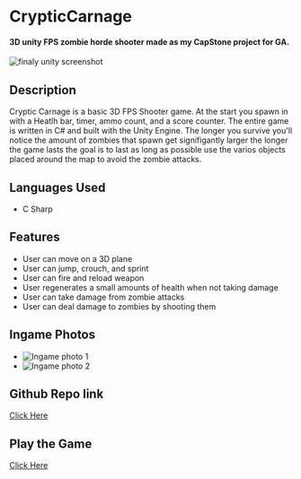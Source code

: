# CrypticCarnage 

#### 3D unity FPS zombie horde shooter made as my CapStone project for GA. 
<img src = "/Users/Johnny/Cryptic-Carnage/Screenshot 2024-03-04 at 7.05.26 PM (2).png" alt = "finaly unity screenshot">


## Description 
Cryptic Carnage is a basic 3D FPS Shooter game. At the start you spawn in with a Heatlh bar, timer, ammo count, and a score counter. The entire game is written in C# and built with the Unity Engine.
The longer you survive you'll notice the amount of zombies that spawn get signifigantly larger the longer the game lasts the goal is to last as long as possible use the varios objects placed around the map to avoid the zombie attacks. 

## <a name ="languagesIused"></a>Languages Used 
* C Sharp 


## Features 
* User can move on a 3D plane 
* User can jump, crouch, and sprint
* User can fire and reload weapon 
* User regenerates a small amounts of health when not taking damage 
* User can take damage from zombie attacks 
* User can deal damage to zombies by shooting them 

## Ingame Photos 
* <img src ="/Users/Johnny/Cryptic-Carnage/Screenshot 2024-03-04 at 7.11.51 PM.png" alt= "Ingame photo 1 ">
* <img src ="/Users/Johnny/Cryptic-Carnage/Screenshot 2024-03-04 at 7.12.28 PM.png" alt= "Ingame photo 2">
## Github Repo link 
<a href="https://github.com/Johnny3140/Cryptic-Carnage">Click Here</a>

## Play the Game 
<a href="https://simmer.io/@Johnathan_Lopez/cryptic-carnage">Click Here</a>



